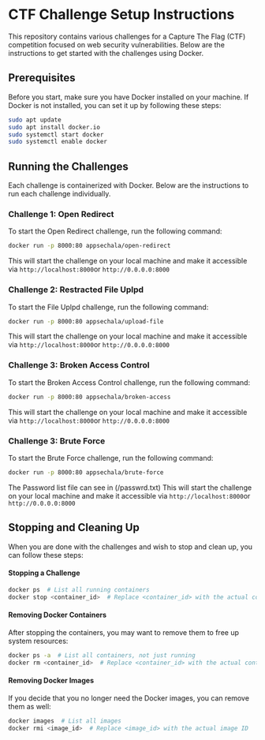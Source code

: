 # CTF Challenge Setup Instructions

This repository contains various challenges for a Capture The Flag (CTF) competition focused on web security vulnerabilities. Below are the instructions to get started with the challenges using Docker.

## Prerequisites

Before you start, make sure you have Docker installed on your machine. If Docker is not installed, you can set it up by following these steps:


```bash
sudo apt update
sudo apt install docker.io
sudo systemctl start docker
sudo systemctl enable docker
```


## Running the Challenges

Each challenge is containerized with Docker. Below are the instructions to run each challenge individually.

### Challenge 1: Open Redirect

To start the Open Redirect challenge, run the following command:

```bash
docker run -p 8000:80 appsechala/open-redirect
```
This will start the challenge on your local machine and make it accessible via `http://localhost:8000`or `http://0.0.0.0:8000`

### Challenge 2: Restracted File Uplpd

To start the File Uplpd challenge, run the following command:

```bash
docker run -p 8000:80 appsechala/upload-file
```
This will start the challenge on your local machine and make it accessible via `http://localhost:8000`or `http://0.0.0.0:8000`

### Challenge 3: Broken Access Control

To start the Broken Access Control challenge, run the following command:

```bash
docker run -p 8000:80 appsechala/broken-access
```
This will start the challenge on your local machine and make it accessible via `http://localhost:8000`or `http://0.0.0.0:8000`

### Challenge 3: Brute Force

To start the  Brute Force challenge, run the following command:

```bash
docker run -p 8000:80 appsechala/brute-force
```
The Password list file can see in (/passwrd.txt)
This will start the challenge on your local machine and make it accessible via `http://localhost:8000`or `http://0.0.0.0:8000`

## Stopping and Cleaning Up
When you are done with the challenges and wish to stop and clean up, you can follow these steps:

#### Stopping a Challenge
```bash
docker ps  # List all running containers
docker stop <container_id>  # Replace <container_id> with the actual container ID from the list
```

#### Removing Docker Containers
After stopping the containers, you may want to remove them to free up system resources:

```bash
docker ps -a  # List all containers, not just running
docker rm <container_id>  # Replace <container_id> with the actual container ID
```

#### Removing Docker Images
If you decide that you no longer need the Docker images, you can remove them as well:

```bash
docker images  # List all images
docker rmi <image_id>  # Replace <image_id> with the actual image ID
```
